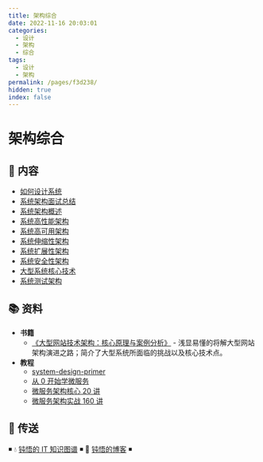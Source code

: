 ```yaml
---
title: 架构综合
date: 2022-11-16 20:03:01
categories:
  - 设计
  - 架构
  - 综合
tags:
  - 设计
  - 架构
permalink: /pages/f3d238/
hidden: true
index: false
---
```


# 架构综合

## 📖 内容

- [如何设计系统](00.如何设计系统.md)
- [系统架构面试总结](01.系统架构面试.md)
- [系统架构概述](02.系统架构概述.md)
- [系统高性能架构](03.系统高性能架构.md)
- [系统高可用架构](04.系统高可用架构.md)
- [系统伸缩性架构](05.系统伸缩性架构.md)
- [系统扩展性架构](06.系统扩展性架构.md)
- [系统安全性架构](07.系统安全性架构.md)
- [大型系统核心技术](08.大型系统核心技术.md)
- [系统测试架构](09.系统测试架构.md)

## 📚 资料

- **书籍**
  - [《大型网站技术架构：核心原理与案例分析》](https://item.jd.com/11322972.html) - 浅显易懂的将解大型网站架构演进之路；简介了大型系统所面临的挑战以及核心技术点。
- **教程**
  - [system-design-primer](https://github.com/donnemartin/system-design-primer/blob/master/README-zh-Hans.md)
  - [从 0 开始学微服务](https://time.geekbang.org/column/intro/100014401)
  - [微服务架构核心 20 讲](https://time.geekbang.org/course/intro/100003901)
  - [微服务架构实战 160 讲](https://time.geekbang.org/course/intro/84)

## 🚪 传送

◾ 💧 [钝悟的 IT 知识图谱](https://dunwu.github.io/waterdrop/) ◾ 🎯 [钝悟的博客](https://dunwu.github.io/blog/) ◾